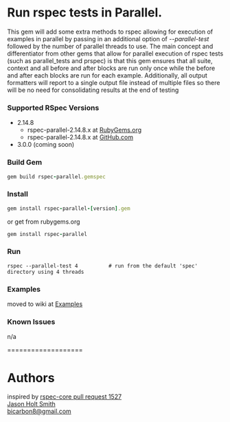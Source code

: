 # Run rspec tests in Parallel.

This gem will add some extra methods to rspec allowing for execution of examples in parallel by passing in an additional option of *--parallel-test* followed by the number of parallel threads to use.
The main concept and differentiator from other gems that allow for parallel execution of rspec tests (such as parallel_tests and prspec) is that this gem ensures that all suite, context and all before and after blocks are run only once while the before and after each blocks are run for each example. Additionally, all output formatters will report to a single output file instead of multiple files so there will be no need for consolidating results at the end of testing

### Supported RSpec Versions
- 2.14.8
    - rspec-parallel-2.14.8.x at [RubyGems.org](http://rubygems.org/gems/rspec-parallel)
    - rspec-parallel-2.14.8.x at [GitHub.com](https://github.com/bicarbon8/rspec-parallel/tree/2-14)
- 3.0.0 (coming soon)

### Build Gem
```ruby
gem build rspec-parallel.gemspec
```

### Install 
```ruby
gem install rspec-parallel-[version].gem
```
or get from rubygems.org
```ruby
gem install rspec-parallel
```

### Run
```
rspec --parallel-test 4          # run from the default 'spec' directory using 4 threads
```

### Examples
moved to wiki at [Examples](https://github.com/bicarbon8/rspec-parallel/wiki/Examples)

### Known Issues
n/a

===================

Authors
====
inspired by [rspec-core pull request 1527](https://github.com/rspec/rspec-core/pull/1527)<br />
[Jason Holt Smith](https://github.com/bicarbon8)<br/>
bicarbon8@gmail.com<br/>
